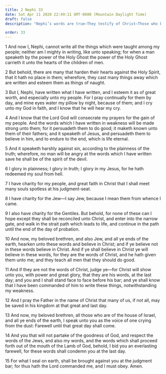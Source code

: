 ```yaml
---
title: 2 Nephi 33
date: Sat Apr 11 2020 22:49:11 GMT-0600 (Mountain Daylight Time)
draft: false
description: "Nephi’s words are true—They testify of Christ—Those who believe in Christ will believe Nephi’s words, which will stand as a witness before the judgment bar. About 559–545 B.C."

order: 33
---
```

    
1 And now I, Nephi, cannot write all the things which were taught among my people; neither am I mighty in writing, like unto speaking; for when a man speaketh by the power of the Holy Ghost the power of the Holy Ghost carrieth it unto the hearts of the children of men.

2 But behold, there are many that harden their hearts against the Holy Spirit, that it hath no place in them; wherefore, they cast many things away which are written and esteem them as things of naught.

3 But I, Nephi, have written what I have written, and I esteem it as of great worth, and especially unto my people. For I pray continually for them by day, and mine eyes water my pillow by night, because of them; and I cry unto my God in faith, and I know that he will hear my cry.

4 And I know that the Lord God will consecrate my prayers for the gain of my people. And the words which I have written in weakness will be made strong unto them; for it persuadeth them to do good; it maketh known unto them of their fathers; and it speaketh of Jesus, and persuadeth them to believe in him, and to endure to the end, which is life eternal.

5 And it speaketh harshly against sin, according to the plainness of the truth; wherefore, no man will be angry at the words which I have written save he shall be of the spirit of the devil.

6 I glory in plainness; I glory in truth; I glory in my Jesus, for he hath redeemed my soul from hell.

7 I have charity for my people, and great faith in Christ that I shall meet many souls spotless at his judgment-seat.

8 I have charity for the Jew—I say Jew, because I mean them from whence I came.

9 I also have charity for the Gentiles. But behold, for none of these can I hope except they shall be reconciled unto Christ, and enter into the narrow gate, and walk in the strait path which leads to life, and continue in the path until the end of the day of probation.

10 And now, my beloved brethren, and also Jew, and all ye ends of the earth, hearken unto these words and believe in Christ; and if ye believe not in these words believe in Christ. And if ye shall believe in Christ ye will believe in these words, for they are the words of Christ, and he hath given them unto me; and they teach all men that they should do good.

11 And if they are not the words of Christ, judge ye—for Christ will show unto you, with power and great glory, that they are his words, at the last day; and you and I shall stand face to face before his bar; and ye shall know that I have been commanded of him to write these things, notwithstanding my weakness.

12 And I pray the Father in the name of Christ that many of us, if not all, may be saved in his kingdom at that great and last day.

13 And now, my beloved brethren, all those who are of the house of Israel, and all ye ends of the earth, I speak unto you as the voice of one crying from the dust: Farewell until that great day shall come.

14 And you that will not partake of the goodness of God, and respect the words of the Jews, and also my words, and the words which shall proceed forth out of the mouth of the Lamb of God, behold, I bid you an everlasting farewell, for these words shall condemn you at the last day.

15 For what I seal on earth, shall be brought against you at the judgment bar; for thus hath the Lord commanded me, and I must obey. Amen.
